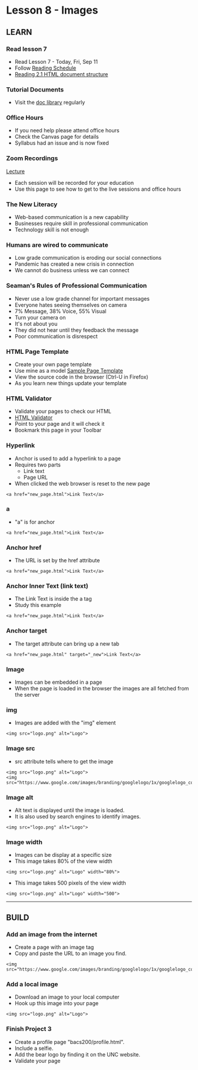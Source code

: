 # Lesson 8 - Images


## LEARN

### Read lesson 7

* Read Lesson 7 - Today, Fri, Sep 11
* Follow [Reading Schedule](/course/bacs200/docs/ZybooksReading)
* [Reading 2.1 HTML document structure](https://learn.zybooks.com/zybook/UNCOBACS200SeamanFall2020/chapter/2/section/1)


### Tutorial Documents
* Visit the [doc library](../docs/Index) regularly


### Office Hours
* If you need help please attend office hours
* Check the Canvas page for details
* Syllabus had an issue and is now fixed


### Zoom Recordings

<a href="/course/bacs200/docs/ZoomLectures" class="unc-button">Lecture</a>

* Each session will be recorded for your education
* Use this page to see how to get to the live sessions and office hours


### The New Literacy
* Web-based communication is a new capability
* Businesses require skill in professional communication
* Technology skill is not enough


### Humans are wired to communicate
* Low grade communication is eroding our social connections
* Pandemic has created a new crisis in connection
* We cannot do business unless we can connect


### Seaman's Rules of Professional Communication
* Never use a low grade channel for important messages
* Everyone hates seeing themselves on camera
* 7% Message, 38% Voice, 55% Visual
* Turn your camera on 
* It's not about you
* They did not hear until they feedback the message
* Poor communication is disrespect


### HTML Page Template
* Create your own page template
* Use mine as a model [Sample Page Template](https://mark-seaman.github.io/bacs200/week-2/template.html)
* View the source code in the browser (Ctrl-U in Firefox)
* As you learn new things update your template


### HTML Validator
* Validate your pages to check our HTML 
* [HTML Validator](https://validator.w3.org/)
* Point to your page and it will check it
* Bookmark this page in your Toolbar


### Hyperlink
* Anchor is used to add a hyperlink to a page
* Requires two parts
    * Link text
    * Page URL
* When clicked the web browser is reset to the new page

```
<a href="new_page.html">Link Text</a>
```


### a
* "a" is for anchor

```
<a href="new_page.html">Link Text</a>
```


### Anchor href
* The URL is set by the href attribute

```
<a href="new_page.html">Link Text</a>
```


### Anchor Inner Text (link text)
* The Link Text is inside the a tag
* Study this example

```
<a href="new_page.html">Link Text</a>
```


### Anchor target
* The target attribute can bring up a new tab

```
<a href="new_page.html" target="_new">Link Text</a>
```


### Image
* Images can be embedded in a page
* When the page is loaded in the browser the images are all fetched from the server


### img
* Images are added with the "img" element

```
<img src="logo.png" alt="Logo">
```


### Image src
* src attribute tells where to get the image

```
<img src="logo.png" alt="Logo">
<img src="https://www.google.com/images/branding/googlelogo/1x/googlelogo_color_272x92dp.png">
```

### Image alt
* Alt text is displayed until the image is loaded.
* It is also used by search engines to identify images.

```
<img src="logo.png" alt="Logo">
```

### Image width
* Images can be display at a specific size
* This image takes 80% of the view width

```
<img src="logo.png" alt="Logo" width="80%">
```

* This image takes 500 pixels of the view width

```
<img src="logo.png" alt="Logo" width="500">
```


---

## BUILD

### Add an image from the internet
* Create a page with an image tag
* Copy and paste the URL to an image you find.

```
<img src="https://www.google.com/images/branding/googlelogo/1x/googlelogo_color_272x92dp.png">
```

### Add a local image
* Download an image to your local computer
* Hook up this image into your page

```
<img src="logo.png" alt="Logo">
```


### Finish Project 3
* Create a profile page "bacs200/profile.html".
* Include a selfie.
* Add the bear logo by finding it on the UNC website.
* Validate your page
